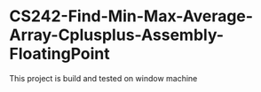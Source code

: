 # CS242-Find-Min-Max-Average-Array-Cplusplus-Assembly-FloatingPoint
This project is build and tested on window machine